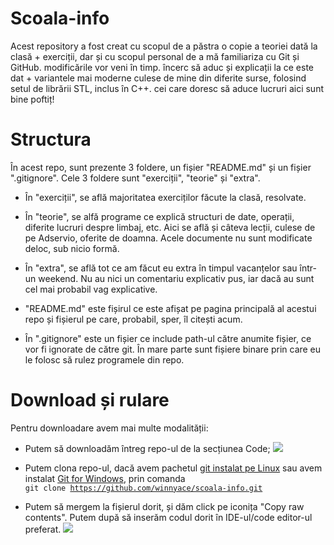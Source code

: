# Scoala-info

Acest repository a fost creat cu scopul de a păstra o copie a teoriei dată la clasă + exerciții, dar și cu scopul personal de a mă familiariza cu Git și GitHub.
modificările vor veni în timp. încerc să aduc și explicații la ce este dat + variantele mai moderne culese de mine din diferite surse, folosind setul de librării STL, inclus în C++. cei care doresc să aduce lucruri aici sunt bine poftiț! 

# Structura

În acest repo, sunt prezente 3 foldere, un fișier "README.md" și un fișier ".gitignore".
Cele 3 foldere sunt "exerciții", "teorie" și "extra".

* În "exerciții", se află majoritatea exerciților făcute la clasă, resolvate.

* În "teorie", se alfă programe ce explică structuri de date, operații, diferite lucruri despre limbaj, etc. Aici se află și câteva lecții, culese de pe Adservio, oferite de doamna. Acele documente nu sunt modificate deloc, sub nicio formă.

* În "extra", se află tot ce am făcut eu extra în timpul vacanțelor sau într-un weekend. Nu au nici un comentariu explicativ pus, iar dacă au sunt cel mai probabil vag explicative.

* "README.md" este fișirul ce este afișat pe pagina principală al acestui repo și fișierul pe care, probabil, sper, îl citești acum.

* În ".gitignore" este un fișier ce include path-ul către anumite fișier, ce vor fi ignorate de către git. În mare parte sunt fișiere binare prin care eu le folosc să rulez programele din repo.

# Download și rulare

Pentru downloadare avem mai multe modalității:

* Putem să downloadăm întreg repo-ul de la secțiunea Code; ![](https://winnyace82.s-ul.eu/jstS8jmk)

* Putem clona repo-ul, dacă avem pachetul [git instalat pe Linux](https://pkgs.org/download/git) sau avem instalat [Git for Windows](https://gitforwindows.org/), prin comanda 
<br> <code>git clone https://github.com/winnyace/scoala-info.git</code>

* Putem să mergem la fișierul dorit, și dăm click pe iconița "Copy raw contents". Putem după să inserăm codul dorit în IDE-ul/code editor-ul preferat. ![](https://winnyace82.s-ul.eu/BRxabe2w)

